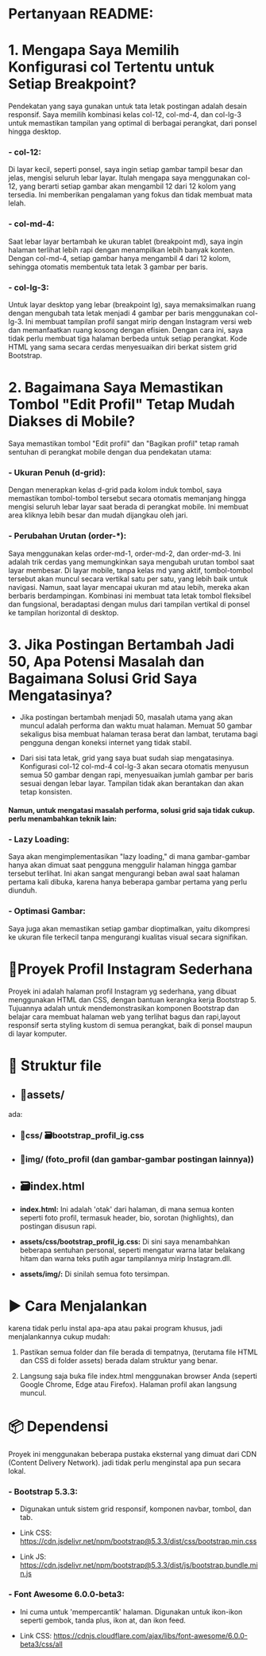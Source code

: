 # **Pertanyaan README:**
# **1. Mengapa Saya Memilih Konfigurasi col Tertentu untuk Setiap Breakpoint?**
Pendekatan yang saya gunakan untuk tata letak postingan adalah desain responsif. Saya memilih kombinasi kelas col-12, col-md-4, dan col-lg-3 untuk memastikan tampilan yang optimal di berbagai perangkat, dari ponsel hingga desktop.

### - **col-12:**
Di layar kecil, seperti ponsel, saya ingin setiap gambar tampil besar dan jelas, mengisi seluruh lebar layar. Itulah mengapa saya menggunakan col-12, yang berarti setiap gambar akan mengambil 12 dari 12 kolom yang tersedia. Ini memberikan pengalaman yang fokus dan tidak membuat mata lelah.

### - **col-md-4:**
Saat lebar layar bertambah ke ukuran tablet (breakpoint md), saya ingin halaman terlihat lebih rapi dengan menampilkan lebih banyak konten. Dengan col-md-4, setiap gambar hanya mengambil 4 dari 12 kolom, sehingga otomatis membentuk tata letak 3 gambar per baris.

### - **col-lg-3:** 
Untuk layar desktop yang lebar (breakpoint lg), saya memaksimalkan ruang dengan mengubah tata letak menjadi 4 gambar per baris menggunakan col-lg-3. Ini membuat tampilan profil sangat mirip dengan Instagram versi web dan memanfaatkan ruang kosong dengan efisien.
Dengan cara ini, saya tidak perlu membuat tiga halaman berbeda untuk setiap perangkat. Kode HTML yang sama secara cerdas menyesuaikan diri berkat sistem grid Bootstrap.

# **2. Bagaimana Saya Memastikan Tombol "Edit Profil" Tetap Mudah Diakses di Mobile?**
Saya memastikan tombol "Edit profil" dan "Bagikan profil" tetap ramah sentuhan di perangkat mobile dengan dua pendekatan utama:

### - **Ukuran Penuh (d-grid):**
Dengan menerapkan kelas d-grid pada kolom induk tombol, saya memastikan tombol-tombol tersebut secara otomatis memanjang hingga mengisi seluruh lebar layar saat berada di perangkat mobile. Ini membuat area kliknya lebih besar dan mudah dijangkau oleh jari.

### - **Perubahan Urutan (order-*):**
Saya menggunakan kelas order-md-1, order-md-2, dan order-md-3. Ini adalah trik cerdas yang memungkinkan saya mengubah urutan tombol saat layar membesar. Di layar mobile, tanpa kelas md yang aktif, tombol-tombol tersebut akan muncul secara vertikal satu per satu, yang lebih baik untuk navigasi. Namun, saat layar mencapai ukuran md atau lebih, mereka akan berbaris berdampingan.
Kombinasi ini membuat tata letak tombol fleksibel dan fungsional, beradaptasi dengan mulus dari tampilan vertikal di ponsel ke tampilan horizontal di desktop.

# **3. Jika Postingan Bertambah Jadi 50, Apa Potensi Masalah dan Bagaimana Solusi Grid Saya Mengatasinya?**

- Jika postingan bertambah menjadi 50, masalah utama yang akan muncul adalah performa dan waktu muat halaman. Memuat 50 gambar sekaligus bisa membuat halaman terasa berat dan lambat, terutama bagi pengguna dengan koneksi internet yang tidak stabil.

- Dari sisi tata letak, grid yang saya buat sudah siap mengatasinya. Konfigurasi col-12 col-md-4 col-lg-3 akan secara otomatis menyusun semua 50 gambar dengan rapi, menyesuaikan jumlah gambar per baris sesuai dengan lebar layar. Tampilan tidak akan berantakan dan akan tetap konsisten.

#### Namun, untuk mengatasi masalah performa, solusi grid saja tidak cukup. perlu menambahkan teknik lain:
### - **Lazy Loading**: 
Saya akan mengimplementasikan "lazy loading," di mana gambar-gambar hanya akan dimuat saat pengguna menggulir halaman hingga gambar tersebut terlihat. Ini akan sangat mengurangi beban awal saat halaman pertama kali dibuka, karena hanya beberapa gambar pertama yang perlu diunduh.

### - **Optimasi Gambar**: 
Saya juga akan memastikan setiap gambar dioptimalkan, yaitu dikompresi ke ukuran file terkecil tanpa mengurangi kualitas visual secara signifikan.

# **📱Proyek Profil Instagram Sederhana**
Proyek ini adalah halaman profil Instagram yg sederhana, yang dibuat menggunakan HTML dan CSS, dengan bantuan kerangka kerja Bootstrap 5. Tujuannya adalah untuk mendemonstrasikan komponen Bootstrap dan belajar cara membuat halaman web yang terlihat bagus dan rapi,layout responsif serta styling kustom di semua perangkat, baik di ponsel maupun di layar komputer.

# **📂 Struktur file**

- ## 📁assets/
ada:
- ### 📁css/ 🗃️bootstrap_profil_ig.css
- ### 📁img/ (foto_profil (dan gambar-gambar postingan lainnya))
- ## 🗃️index.html

- **index.html:** Ini adalah 'otak' dari halaman, di mana semua konten seperti foto profil, termasuk header, bio, sorotan (highlights), dan postingan disusun rapi.

- **assets/css/bootstrap_profil_ig.css:** Di sini saya menambahkan beberapa sentuhan personal, seperti mengatur warna latar belakang hitam dan warna teks putih agar tampilannya mirip Instagram.dll.

- **assets/img/:** Di sinilah semua foto tersimpan.

# **▶️ Cara Menjalankan**
karena tidak perlu instal apa-apa atau pakai program khusus, jadi menjalankannya cukup mudah:

1. Pastikan semua folder dan file berada di tempatnya, (terutama file HTML dan CSS di folder assets) berada dalam struktur yang benar.

2. Langsung saja buka file index.html menggunakan browser Anda (seperti Google Chrome, Edge atau Firefox). Halaman profil akan langsung muncul.

# **📦 Dependensi**
Proyek ini menggunakan beberapa pustaka eksternal yang dimuat dari CDN (Content Delivery Network). jadi tidak perlu menginstal apa pun secara lokal.

### - Bootstrap 5.3.3:
- Digunakan untuk sistem grid responsif, komponen navbar, tombol, dan tab.

- Link CSS: https://cdn.jsdelivr.net/npm/bootstrap@5.3.3/dist/css/bootstrap.min.css

- Link JS: https://cdn.jsdelivr.net/npm/bootstrap@5.3.3/dist/js/bootstrap.bundle.min.js

### - Font Awesome 6.0.0-beta3:
- Ini cuma untuk 'mempercantik' halaman. Digunakan untuk ikon-ikon seperti gembok, tanda plus, ikon at, dan ikon feed.

- Link CSS: https://cdnjs.cloudflare.com/ajax/libs/font-awesome/6.0.0-beta3/css/all
